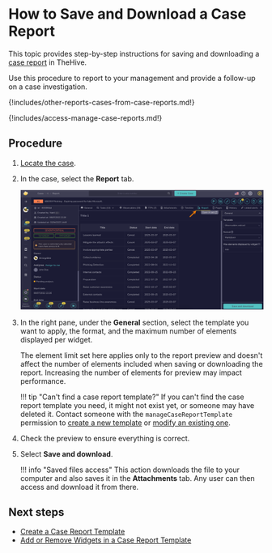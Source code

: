 # How to Save and Download a Case Report

<!-- md:version 5.4 --> <!-- md:license Platinum -->

This topic provides step-by-step instructions for saving and downloading a [case report](about-case-reports.md) in TheHive.

Use this procedure to report to your management and provide a follow-up on a case investigation.

{!includes/other-reports-cases-from-case-reports.md!}

{!includes/access-manage-case-reports.md!}

<h2>Procedure</h2>

1. [Locate the case](../search-for-cases/find-a-case.md).

2. In the case, select the **Report** tab.

    ![Case report tab](/thehive/images/user-guides/analyst-corner/cases/report-tab.png)

3. In the right pane, under the **General** section, select the template you want to apply, the format, and the maximum number of elements displayed per widget.

    The element limit set here applies only to the report preview and doesn't affect the number of elements included when saving or downloading the report. Increasing the number of elements for preview may impact performance.

    !!! tip "Can't find a case report template?"
        If you can't find the case report template you need, it might not exist yet, or someone may have deleted it. Contact someone with the `manageCaseReportTemplate` permission to [create a new template](../../../organization/configure-organization/manage-templates/case-report-templates/create-a-case-report-template.md) or [modify an existing one](../../../organization/configure-organization/manage-templates/case-report-templates/add-remove-widgets-case-report-template.md).

5. Check the preview to ensure everything is correct.

6. Select **Save and download**. 

    !!! info "Saved files access"
        This action downloads the file to your computer and also saves it in the **Attachments** tab. Any user can then access and download it from there.

<h2>Next steps</h2>

* [Create a Case Report Template](../../../organization/configure-organization/manage-templates/case-report-templates/create-a-case-report-template.md)
* [Add or Remove Widgets in a Case Report Template](../../../organization/configure-organization/manage-templates/case-report-templates/add-remove-widgets-case-report-template.md)